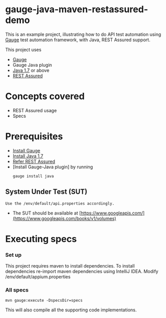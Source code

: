 # gauge-java-maven-restassured-demo

This is an example project, illustrating how to do API test automation using [Gauge](https://github.com/getgauge/gauge) test automation framework, with Java, REST Assured  support.

This project uses

- [Gauge](http://getgauge.io/)
- Gauge Java plugin
- [Java 1.7](http://www.oracle.com/technetwork/java/javase/downloads/jdk8-downloads-2133151.html) or above
- [REST Assured ](http://rest-assured.io/)


# Concepts covered

- REST Assured usage
- Specs

# Prerequisites

- [Install Gauge](http://getgauge.io/download.html)
- [Install Java 1.7](http://www.oracle.com/technetwork/java/javase/downloads/jdk8-downloads-2133151.html)
- [Refer REST Assured](https://github.com/rest-assured/rest-assured/wiki/GettingStarted)
- [Install Gauge-Java plugin] by running
  ````
  gauge install java
  ````

## System Under Test (SUT)

```
Use the /env/default/api.properties accordingly.
```
* The SUT should be available at [https://www.googleapis.com/](https://www.googleapis.com/books/v1/volumes)

# Executing specs

### Set up
This project requires maven to install dependencies. To install dependencies re-import maven dependencies using IntelliJ IDEA.
Modify /env/default/appium.properties

### All specs
````
mvn gauge:execute -DspecsDir=specs
````
This will also compile all the supporting code implementations.

